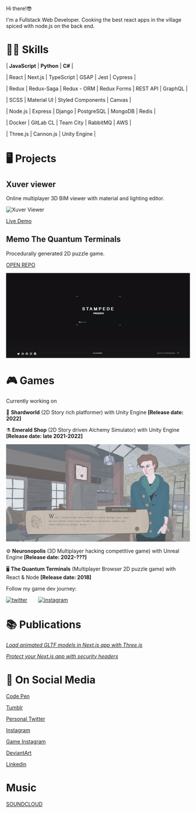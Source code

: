 Hi there!😎

I'm a Fullstack Web Developer. 
Cooking the best react apps in the village spiced with node.js on the back end.

# 🤹🏻 Skills

| **JavaScript** | **Python** | **C#** |


| React | Next.js | TypeScript | GSAP | Jest | Cypress | 

| Redux | Redux-Saga | Redux - ORM | Redux Forms | REST API |  GraphQL |

| SCSS | Material UI | Styled Components | Canvas |

| Node.js | Express | Django | PostgreSQL | MongoDB | Redis |

| Docker | GitLab CL | Team City | RabbitMQ | AWS |

| Three.js | Cannon.js | Unity Engine |


# 🖥️ Projects

## Xuver viewer

Online multiplayer 3D BIM viewer with material and lighting editor.

![Xuver Viewer](assets/xuver.gif?raw=true "Xuver Viewer")

[Live Demo](https://viewer.xuver.com/92359c94-a13d-420d-8e1f-e285b58f571a)

## Memo The Quantum Terminals

Procedurally generated 2D puzzle game.

[OPEN REPO](https://github.com/RijelEk/quantum-terminals-remake)

![Memo](assets/memo.gif?raw=true "Memo")


# 🎮 Games

 Currently working on 

🔮 **Shardworld** (2D Story rich platformer) with Unity Engine **[Release date:  2022]**

⚗️ **Emerald Shop** (2D Story driven Alchemy Simulator) with Unity Engine **[Release date: late 2021-2022]**

![Emerald Shop](assets/ES.jpg?raw=true "Emerald Shop")

⚙️ **Neuronopolis** (3D Multiplayer hacking competitive game) with Unreal Engine **[Release date: 2022-???]**

🖥️  **The Quantum Terminals** (Multiplayer Browser 2D puzzle game) with React & Node **[Release date: 2018]**

Follow my game dev journey:
<div style="display:flex; flex-direction:row">
<a href="https://twitter.com/DevRijel" target="_blank">
 <img style="margin-right:30px;" src="https://github.com/paulrobertlloyd/socialmediaicons/blob/main/twitter-32x32.png" alt="twitter"/>
 </a>
 <a href="https://www.instagram.com/fogcradle/" target="_blank">
 <img  src="https://github.com/paulrobertlloyd/socialmediaicons/blob/main/instagram-32x32.png" alt="instagram"/>
 </a>
</div>

# 📚 Publications

[*Load animated GLTF models in Next.js app with Three.js*](https://oslavdev.medium.com/load-animated-gltf-models-in-next-js-app-with-three-js-8cf0a5d99e10)

[*Protect your Next.js app with security headers*](https://oslavdev.medium.com/protect-your-next-js-app-with-security-headers-7f70f4a95d63)


# 📱 On Social Media

[Code Pen](https://codepen.io/rijelek/pens/public)

[Tumblr](https://www.tumblr.com/blog/ekrijelgames)

[Personal Twitter](https://twitter.com/RijelEk)

[Instagram](https://www.instagram.com/ekrijel/)

[Game Instagram](https://www.instagram.com/fogcradle/)

[DeviantArt](https://www.deviantart.com/ekrijel)

[Linkedin](https://www.linkedin.com/in/jaros%C5%82aw-grishunin/)

# Music

[SOUNDCLOUD](https://soundcloud.com/oslawtichie)


